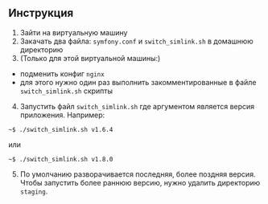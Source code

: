 ## Инструкция

1. Зайти на виртуальную машину 
2. Закачать два файла: `symfony.conf` и `switch_simlink.sh` в домашнюю директорию
3. (Только для этой виртуальной машины:)
  - подменить конфиг `nginx`
  - для этого нужно один раз выполнить закомментированные в файле `switch_simlink.sh` скрипты
4. Запустить файл `switch_simlink.sh` где аргументом является версия приложения. Например:
```
~$ ./switch_simlink.sh v1.6.4
```
или
```
~$ ./switch_simlink.sh v1.8.0
```
5. По умолчанию разворачивается последняя, более поздняя версия. Чтобы запустить более раннюю версию, нужно удалить директорию `staging`.
